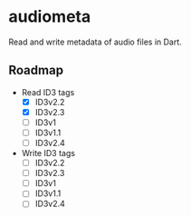 # audiometa
Read and write metadata of audio files in Dart.

## Roadmap

- Read ID3 tags
	- [x] ID3v2.2
	- [x] ID3v2.3
	- [ ] ID3v1
	- [ ] ID3v1.1
	- [ ] ID3v2.4
- Write ID3 tags
	- [ ] ID3v2.2
	- [ ] ID3v2.3
	- [ ] ID3v1
	- [ ] ID3v1.1
	- [ ] ID3v2.4
